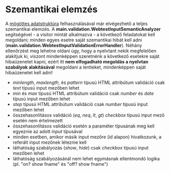 # Szemantikai elemzés

A [mögöttes adatstruktúra](DataStructure.md) felhasználásával már elvégezhető a teljes szemantikai elemzés. A **main.validation.WebtestInputSemanticAnalyzer** segítségével - a visitor mintát alkalmazva - a következő feladatokat kell megoldani; minden egyes esetre saját szemantikai hibát kell adni (**main.validation.WebtestInputValidationErrorHandler**). Néhány ellenőrzést meg lehetne oldani úgy, hogy a nyelvtant nekik megfelelően alakítjuk ki, viszont mindenképpen szeretnénk a következő esetekre saját hibaüzenetet kapni, ezért itt **nem elfogadható megoldás a nyelvtan szabályok alakításával** megoldani a lentieket, mindenképpen saját hibaüzenetet kell adni!

- *minlength*, *maxlength*, és *pattern* típusú HTML attribútum validáció csak *text* típusú input mezőben lehet
- *min* és *max* típusú HTML attribútum validáció csak *number* és *date* típusú input mezőben lehet
- *step* típusú HTML attribútum validáció csak *number* típusú input mezőben lehet
- összehasonlításos validáció (*eq*, *neq*, *lt*, *gt*) *checkbox* típusú input mező esetén nem értelmezett
- összehasonlításos validáció esetén a paraméter típusának meg kell egyeznie az adott *input* típusával
- minden esetben, amikor másik input mezőre (id alapon) hivatkozunk, a referált input mezőnek léteznie kell
- láthatóság szabályozás (*show*, *hide*) csak *checkbox* típusú input mezőben lehet
- láthatóság szabályozásánál nem lehet egymásnak ellentmondó logika (pl. "on? show fname" és "off? show fname")